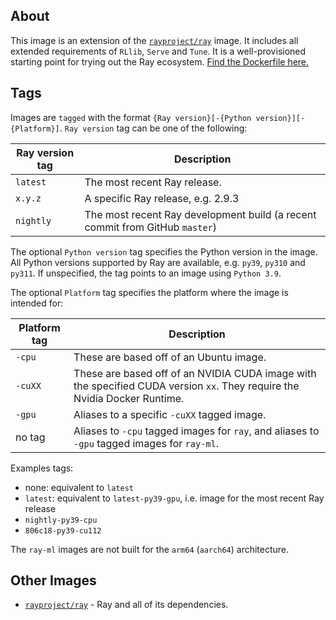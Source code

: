 ## About
This image is an extension of the [`rayproject/ray`](https://hub.docker.com/repository/docker/rayproject/ray) image. It includes all extended requirements of `RLlib`, `Serve` and `Tune`. It is a well-provisioned starting point for trying out the Ray ecosystem. [Find the Dockerfile here.](https://github.com/ray-project/ray/blob/master/docker/ray-ml/Dockerfile)

## Tags

Images are `tagged` with the format `{Ray version}[-{Python version}][-{Platform}]`. `Ray version` tag can be one of the following:

| Ray version tag | Description |
| --------------- | ----------- |
| `latest`                     | The most recent Ray release. |
| `x.y.z`                      | A specific Ray release, e.g. 2.9.3 |
| `nightly`                    | The most recent Ray development build (a recent commit from GitHub `master`) |

The optional `Python version` tag specifies the Python version in the image. All Python versions supported by Ray are available, e.g. `py39`, `py310` and `py311`. If unspecified, the tag points to an image using `Python 3.9`.

The optional `Platform` tag specifies the platform where the image is intended for:

| Platform tag | Description |
| --------------- | ----------- |
| `-cpu`  | These are based off of an Ubuntu image. |
| `-cuXX` | These are based off of an NVIDIA CUDA image with the specified CUDA version `xx`. They require the Nvidia Docker Runtime. |
| `-gpu`  | Aliases to a specific `-cuXX` tagged image. |
| no tag  | Aliases to `-cpu` tagged images for `ray`, and aliases to ``-gpu`` tagged images for `ray-ml`. |

Examples tags:
- none: equivalent to `latest`
- `latest`: equivalent to `latest-py39-gpu`, i.e. image for the most recent Ray release
- `nightly-py39-cpu`
- `806c18-py39-cu112`

The `ray-ml` images are not built for the `arm64` (`aarch64`) architecture.

## Other Images
* [`rayproject/ray`](https://hub.docker.com/repository/docker/rayproject/ray) - Ray and all of its dependencies.
